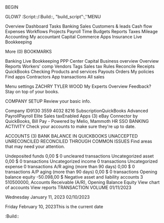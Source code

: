 BEGIN

GLOW7 :Script::/:Build::, "build_script":,''MENU

Overview
Dashboard
Tasks
Banking
Sales
Customers & leads
Cash flow
Expenses
Workflows
Projects
Payroll
Time
Budgets
Reports
Taxes
Mileage
Accounting
My accountant
Capital
Commerce
Apps
Insurance
Live Bookkeeping

More (0)
BOOKMARKS

Banking
Live Bookkeeping
PPP Center
Capital
Business overview
Overview
Reports
Workers' comp
Vendors
Tags
Sales tax
Rules
Reconcile
Receipts
QuickBooks Checking
Products and services
Payouts
Orders
My policies
Find apps
Contractors
App transactions
All sales

Menu settings
ZACHRY TYLER WOOD
My Experts
Overview
Feedback?
Stay on top of your books.


COMPANY SETUP
Review your basic info.

Company ID9130 3559 4032 8216
SubscriptionQuickBooks Advanced
PayrollPayroll Elite
Sales taxEnabled
Apps (3)
eBay Connector by QuickBooks, Bill Pay - Powered by Melio, Mammoth HR SSO
BANKING ACTIVITY
Check your accounts to make sure they're up to date.

ACCOUNTS (3)
BANK BALANCE
IN QUICKBOOKS
UNACCEPTED
UNRECONCILED
RECONCILED THROUGH
COMMON ISSUES
Find areas that may need your attention.

Undeposited funds
0,00 $
0
uncleared transactions
Uncategorized asset
0,00 $
0
transactions
Uncategorized income
0
transactions
Uncategorized expense
0
transactions
A/R aging (more than 90 days)
0,00 $
0
transactions
A/P aging (more than 90 days)
0,00 $
0
transactions
Opening balance equity
-50.098,00 $
Negative asset and liability accounts
3
510500000, Accounts Receivable (A/R), Opening Balance Equity
View chart of accounts
View reports
TRANSACTION VOLUME
01/11/2023

Wednesday January 11, 2023
02/10/2023

Friday February 10, 2023This is the current date
 
:Build::
